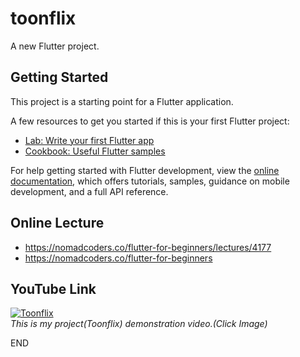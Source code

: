 # toonflix

A new Flutter project.

## Getting Started

This project is a starting point for a Flutter application.

A few resources to get you started if this is your first Flutter project:

- [Lab: Write your first Flutter app](https://docs.flutter.dev/get-started/codelab)
- [Cookbook: Useful Flutter samples](https://docs.flutter.dev/cookbook)

For help getting started with Flutter development, view the
[online documentation](https://docs.flutter.dev/), which offers tutorials,
samples, guidance on mobile development, and a full API reference.


## Online Lecture
- https://nomadcoders.co/flutter-for-beginners/lectures/4177
- https://nomadcoders.co/flutter-for-beginners

## YouTube Link
[![Toonflix](https://img.youtube.com/vi/NcS8d-UoAXM/mqdefault.jpg)](https://youtu.be/NcS8d-UoAXM?t=0s)<br>
*This is my project(Toonflix) demonstration video.(Click Image)*<br>

END
